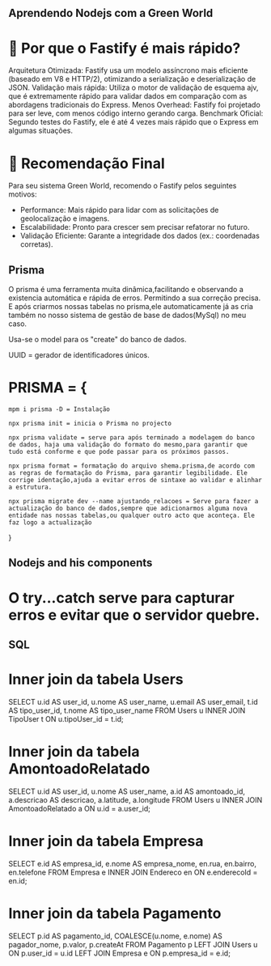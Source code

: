  ## Aprendendo Nodejs com a Green World

# 🚀 Por que o Fastify é mais rápido?

Arquitetura Otimizada: Fastify usa um modelo assíncrono mais eficiente (baseado em V8 e HTTP/2), otimizando a serialização e deserialização de JSON.
Validação mais rápida: Utiliza o motor de validação de esquema ajv, que é extremamente rápido para validar dados em comparação com as abordagens tradicionais do Express.
Menos Overhead: Fastify foi projetado para ser leve, com menos código interno gerando carga.
Benchmark Oficial: Segundo testes do Fastify, ele é até 4 vezes mais rápido que o Express em algumas situações.

# 📌 Recomendação Final
Para seu sistema Green World, recomendo o Fastify pelos seguintes motivos:

 - Performance: Mais rápido para lidar com as solicitações de geolocalização e imagens.
 - Escalabilidade: Pronto para crescer sem precisar refatorar no futuro.
 - Validação Eficiente: Garante a integridade dos dados (ex.: coordenadas corretas).

## Prisma

  O prisma é uma ferramenta muita dinâmica,facilitando e observando a existencia automática e rápida de erros. Permitindo a sua correção precisa.
   E após criarmos nossas tabelas no prisma,ele automaticamente já as cria também no nosso sistema de gestão de base de dados(MySql) no meu caso.

  Usa-se o model para os "create" do banco de dados.

  UUID =  gerador de identificadores únicos.

 
# PRISMA = {
    mpm i prisma -D = Instalação

    npx prisma init = inicia o Prisma no projecto

    npx prisma validate = serve para após terminado a modelagem do banco de dados, haja uma validação do formato do mesmo,para garantir que tudo está conforme e que pode passar para os próximos passos.

    npx prisma format = formatação do arquivo shema.prisma,de acordo com as regras de formatação do Prisma, para garantir legibilidade. Ele corrige identação,ajuda a evitar erros de sintaxe ao validar e alinhar a estrutura.

    npx prisma migrate dev --name ajustando_relacoes = Serve para fazer a actualização do banco de dados,sempre que adicionarmos alguma nova entidade nas nossas tabelas,ou qualquer outro acto que aconteça. Ele faz logo a actualização

}





 ## Nodejs and his components

  # O try...catch serve para capturar erros e evitar que o servidor quebre.









  ## SQL

 # Inner join da tabela Users
SELECT 
    u.id AS user_id,
    u.nome AS user_name,
    u.email AS user_email,
    t.id AS tipo_user_id,
    t.nome AS tipo_user_name
FROM Users u
INNER JOIN TipoUser t ON u.tipoUser_id = t.id;


# Inner join da tabela AmontoadoRelatado

SELECT 
    u.id AS user_id,
    u.nome AS user_name,
    a.id AS amontoado_id,
    a.descricao AS descricao,
    a.latitude,
    a.longitude
FROM Users u
INNER JOIN AmontoadoRelatado a ON u.id = a.user_id;


# Inner join da tabela Empresa

SELECT 
    e.id AS empresa_id,
    e.nome AS empresa_nome,
    en.rua,
    en.bairro,
    en.telefone
FROM Empresa e
INNER JOIN Endereco en ON e.enderecoId = en.id;


# Inner join da tabela Pagamento

SELECT 
    p.id AS pagamento_id,
    COALESCE(u.nome, e.nome) AS pagador_nome,
    p.valor,
    p.createAt
FROM Pagamento p
LEFT JOIN Users u ON p.user_id = u.id
LEFT JOIN Empresa e ON p.empresa_id = e.id;

